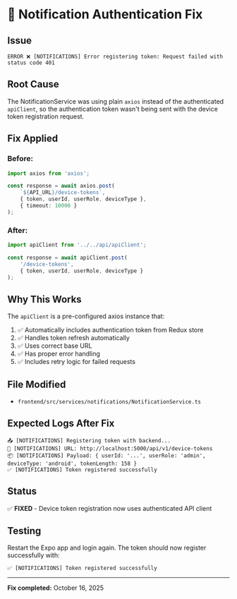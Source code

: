 # 🔧 Notification Authentication Fix

## Issue
```
ERROR ❌ [NOTIFICATIONS] Error registering token: Request failed with status code 401
```

## Root Cause
The NotificationService was using plain `axios` instead of the authenticated `apiClient`, so the authentication token wasn't being sent with the device token registration request.

## Fix Applied

### Before:
```typescript
import axios from 'axios';

const response = await axios.post(
    `${API_URL}/device-tokens`,
    { token, userId, userRole, deviceType },
    { timeout: 10000 }
);
```

### After:
```typescript
import apiClient from '../../api/apiClient';

const response = await apiClient.post(
    '/device-tokens',
    { token, userId, userRole, deviceType }
);
```

## Why This Works

The `apiClient` is a pre-configured axios instance that:
1. ✅ Automatically includes authentication token from Redux store
2. ✅ Handles token refresh automatically
3. ✅ Uses correct base URL
4. ✅ Has proper error handling
5. ✅ Includes retry logic for failed requests

## File Modified
- `frontend/src/services/notifications/NotificationService.ts`

## Expected Logs After Fix

```
📤 [NOTIFICATIONS] Registering token with backend...
📍 [NOTIFICATIONS] URL: http://localhost:5000/api/v1/device-tokens
📦 [NOTIFICATIONS] Payload: { userId: '...', userRole: 'admin', deviceType: 'android', tokenLength: 158 }
✅ [NOTIFICATIONS] Token registered successfully
```

## Status
✅ **FIXED** - Device token registration now uses authenticated API client

## Testing
Restart the Expo app and login again. The token should now register successfully with:
```
✅ [NOTIFICATIONS] Token registered successfully
```

---

**Fix completed:** October 16, 2025
